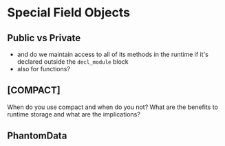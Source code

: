 # Special Field Objects


## Public vs Private

* and do we maintain access to all of its methods in the runtime if it's declared outside the `decl_module` block
* also for functions?

## [COMPACT]

When do you use compact and when do you not? What are the benefits to runtime storage and what are the implications?

## PhantomData